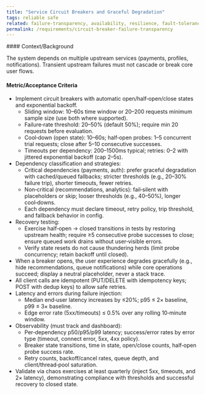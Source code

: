 ```yaml
---
title: "Service Circuit Breakers and Graceful Degradation"
tags: reliable safe
related: failure-transparency, availability, resilience, fault-tolerance
permalink: /requirements/circuit-breaker-failure-transparency
---
```


<div class="quality-requirement" markdown="1">
#### Context/Background

The system depends on multiple upstream services (payments, profiles, notifications). Transient upstream failures must not cascade or break core user flows.

#### Metric/Acceptance Criteria

* Implement circuit breakers with automatic open/half‑open/close states and exponential backoff.
  - Sliding window: 10–60s time window or 20–200 requests minimum sample size (use both where supported).
  - Failure‑rate threshold: 20–50% (default 50%); require min 20 requests before evaluation.
  - Cool‑down (open state): 10–60s; half‑open probes: 1–5 concurrent trial requests; close after 5–10 consecutive successes.
  - Timeouts per dependency: 200–1500ms typical; retries: 0–2 with jittered exponential backoff (cap 2–5s).
* Dependency classification and strategies:
  - Critical dependencies (payments, auth): prefer graceful degradation with cached/queued fallbacks; stricter thresholds (e.g., 20–30% failure trip), shorter timeouts, fewer retries.
  - Non‑critical (recommendations, analytics): fail‑silent with placeholders or skip; looser thresholds (e.g., 40–50%), longer cool‑downs.
  - Each dependency must declare timeout, retry policy, trip threshold, and fallback behavior in config.
* Recovery testing:
  - Exercise half‑open → closed transitions in tests by restoring upstream health; require ≥5 consecutive probe successes to close; ensure queued work drains without user‑visible errors.
  - Verify state resets do not cause thundering herds (limit probe concurrency; retain backoff until closed).
* When a breaker opens, the user experience degrades gracefully (e.g., hide recommendations, queue notifications) while core operations succeed; display a neutral placeholder, never a stack trace.
* All client calls are idempotent (PUT/DELETE with idempotency keys; POST with dedup keys) to allow safe retries.
* Latency and errors during failure injection:
  - Median end‑user latency increases by ≤20%; p95 ≤ 2× baseline, p99 ≤ 3× baseline.
  - Edge error rate (5xx/timeouts) ≤ 0.5% over any rolling 10‑minute window.
* Observability (must track and dashboard):
  - Per‑dependency p50/p95/p99 latency; success/error rates by error type (timeout, connect error, 5xx, 4xx policy).
  - Breaker state transitions, time in state, open/close counts, half‑open probe success rate.
  - Retry counts, backoff/cancel rates, queue depth, and client/thread‑pool saturation.
* Validate via chaos exercises at least quarterly (inject 5xx, timeouts, and 2× latency), demonstrating compliance with thresholds and successful recovery to closed state.

</div><br>
